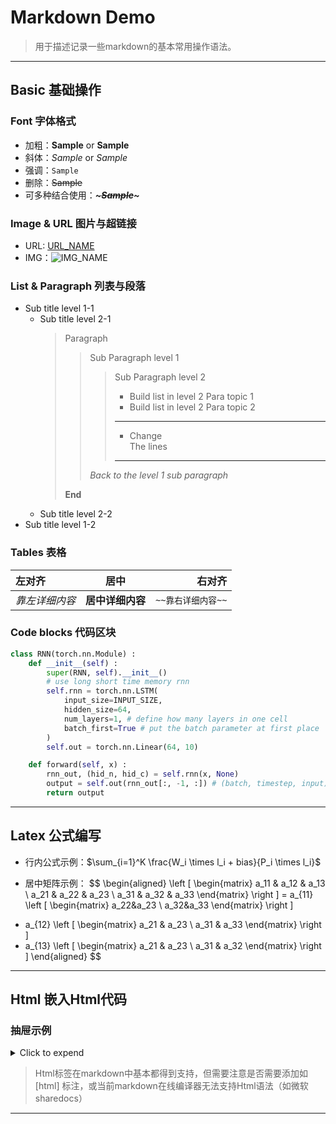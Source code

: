 # Markdown Demo

> 用于描述记录一些markdown的基本常用操作语法。

---

## Basic 基础操作

### Font 字体格式

- 加粗：**Sample** or __Sample__
- 斜体：*Sample* or _Sample_
- 强调：`Sample`
- 删除：~~Sample~~
- 可多种结合使用：_**~~~Sample~~~**_

### Image & URL 图片与超链接

- URL: [URL_NAME](# "URL_Description")
- IMG：![IMG_NAME][IMG_URL]

[IMG_URL]:IMG_SOURCE

### List & Paragraph 列表与段落

- Sub title level 1-1
  - Sub title level 2-1
    > Paragraph
    >> Sub Paragraph level 1
    >>> Sub Paragraph level 2
    >>> - Build list in level 2 Para topic 1
    >>> - Build list in level 2 Para topic 2
    >>> ---
    >>> - Change <br> The lines
    >>> ---
    >> *Back to the level 1 sub paragraph*
    >> 
    > __End__
  - Sub title level 2-2
- Sub title level 1-2

### Tables 表格

| 左对齐         |       居中       |             右对齐 |
| :------------- | :--------------: | -----------------: |
| _靠左详细内容_ | **居中详细内容** | `~~靠右详细内容~~` |

### Code blocks 代码区块

```Python
class RNN(torch.nn.Module) :
    def __init__(self) :
        super(RNN, self).__init__()
        # use long short time memory rnn
        self.rnn = torch.nn.LSTM(
            input_size=INPUT_SIZE,
            hidden_size=64,
            num_layers=1, # define how many layers in one cell
            batch_first=True # put the batch parameter at first place
        )
        self.out = torch.nn.Linear(64, 10)

    def forward(self, x) :
        rnn_out, (hid_n, hid_c) = self.rnn(x, None)
        output = self.out(rnn_out[:, -1, :]) # (batch, timestep, input)
        return output
```

---

## Latex 公式编写

- 行内公式示例：$\sum_{i=1}^K \frac{W_i \times l_i + bias}{P_i \times l_i}$

- 居中矩阵示例：
$$
\begin{aligned} 
\left [
\begin{matrix}
    a_11 & a_12 & a_13 \\
    a_21 & a_22 & a_23 \\
    a_31 & a_32 & a_33 
\end{matrix}
\right ]
= a_{11}
\left [
\begin{matrix}
    a_22&a_23 \\
    a_32&a_33 
\end{matrix}
\right ]
+ a_{12}
\left [
\begin{matrix}
    a_21 & a_23 \\
    a_31 & a_33
\end{matrix}
\right ]
+ a_{13}
\left [
\begin{matrix}
    a_21 & a_23 \\
    a_31 & a_32
\end{matrix}
\right ]
\end{aligned}
$$

---

## Html 嵌入Html代码

### 抽屉示例

<Details>

<summary>Click to expend</summary>

- More info 1

- More info 2
  
- More info 3
  
- More info 4
  
</Details>

> Html标签在markdown中基本都得到支持，但需要注意是否需要添加如 [html] 标注，或当前markdown在线编译器无法支持Html语法（如微软sharedocs）

---